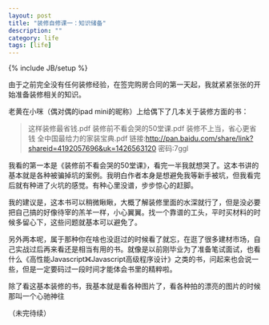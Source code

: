 ```yaml
---
layout: post
title: "装修自修课一：知识储备"
description: ""
category: life
tags: [life]
---
```

{% include JB/setup %}


由于之前完全没有任何装修经验，在签完购房合同的第一天起，我就紧紧张张的开始准备装修相关的知识。

老黄在小咪（偶对偶的ipad mini的昵称）上给偶下了几本关于装修方面的书：

>这样装修最省钱.pdf
>装修前不看会哭的50堂课.pdf
>装修不上当，省心更省钱  全中国最给力的家装宝典.pdf
>链接:http://pan.baidu.com/share/link?shareid=4192057696&uk=1426563120 密码:7ggl

我看的第一本是《装修前不看会哭的50堂课》，看完一半我就想哭了。这本书讲的基本就是各种被骗掉坑的案例。我明白作者本身是想避免我等新手被坑，但我看完后就有种进了火坑的感觉。有种心里没谱，步步惊心的赶脚。

我的建议是，这本书可以稍微瞅瞅，大概了解装修里面的水深就行了，但是没必要把自己搞的好像待宰的羔羊一样，小心翼翼。找一个靠谱的工头，平时买材料的时候多留心下，这些问题就基本可以避免了。

另外两本呢，属于那种你在啥也没逛过的时候看了就忘，在逛了很多建材市场，自己实战过后再来看还是相当有用的书。就像是以前刚毕业为了准备笔试面试，也看什么《高性能Javascript》《Javascript高级程序设计》之类的书，问起来也会说一些，但是一定要码过一段时间才能体会书里的精粹啦。

除了看这基本装修的书，我基本就是看各种图片了，看各种拍的漂亮的图片的时候那叫一个心驰神往


（未完待续）


